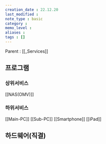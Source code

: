 ```yaml
---
creation_date : 22.12.20
last_modified :
note_type : basic
category :
memo_level :
aliases : 
tags : []
---
```


Parent : [[_Services]]

## 프로그램

### 상위서비스
[[NAS(OMV)]]

### 하위서비스
[[Main-PC]]
[[Sub-PC]]
[[Smartphone]]
[[iPad]]


## 하드웨어(직결)


